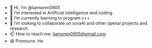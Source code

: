 - 👋 Hi, I’m @liamoren0905
- 👀 I’m interested in Artificial intelligence and coding
- 🌱 I’m currently learning to program c++
- 💞️ I’m looking to collaborate on soraAI and other openai projects and research
- 📫 How to reach me: liamoren0905@gmail.com
- 😄 Pronouns: He

<!---
liamoren0905/liamoren0905 is a ✨ special ✨ repository because its `README.md` (this file) appears on your GitHub profile.
You can click the Preview link to take a look at your changes.
--->
